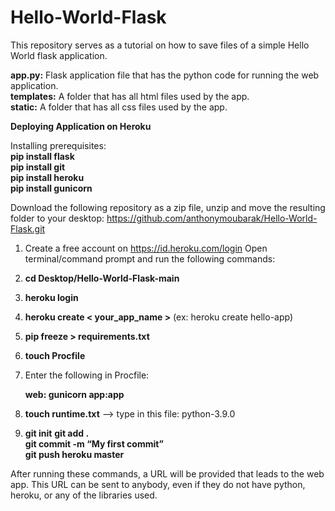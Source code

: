 # Hello-World-Flask
This repository serves as a tutorial on how to save files of a simple Hello World flask application. 

**app.py:** Flask application file that has the python code for running the web application.<br/>
**templates:** A folder that has all html files used by the app.<br/>
**static:** A folder that has all css files used by the app.

**Deploying Application on Heroku** 

Installing prerequisites:<br/>
**pip install flask**<br/>
**pip install git**<br/>
**pip install heroku**<br/>
**pip install gunicorn**<br/>

Download the following repository as a zip file, unzip and move the resulting folder to your desktop: 
https://github.com/anthonymoubarak/Hello-World-Flask.git

1)	Create a free account on https://id.heroku.com/login 
Open terminal/command prompt and run the following commands:
2)	**cd Desktop/Hello-World-Flask-main**
3)	**heroku login**
4)	**heroku create < your_app_name >** (ex: heroku create hello-app)
5)	**pip freeze > requirements.txt**
6)	**touch Procfile**
7)	Enter the following in Procfile:

    **web: gunicorn app:app**

8)	**touch runtime.txt** --> type in this file: python-3.9.0

9) **git init**
   **git add .**<br/>
   **git commit -m “My first commit”**<br/>
   **git push heroku master**<br/>

After running these commands, a URL will be provided that leads to the web app. This URL can be sent to anybody, even if they do not have python, heroku, or any of the libraries used.



